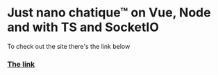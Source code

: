 # Just nano chatique™ on Vue, Node and with TS and SocketIO
To check out the site there's the link below 
### [The link](https://chatique.herokuapp.com)
